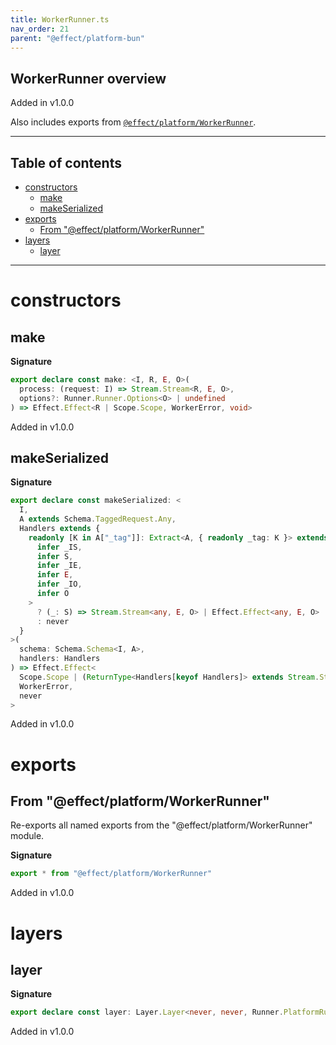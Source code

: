 ```yaml
---
title: WorkerRunner.ts
nav_order: 21
parent: "@effect/platform-bun"
---
```


## WorkerRunner overview

Added in v1.0.0

Also includes exports from [`@effect/platform/WorkerRunner`](https://effect-ts.github.io/platform/platform/WorkerRunner.ts.html).

---

<h2 class="text-delta">Table of contents</h2>

- [constructors](#constructors)
  - [make](#make)
  - [makeSerialized](#makeserialized)
- [exports](#exports)
  - [From "@effect/platform/WorkerRunner"](#from-effectplatformworkerrunner)
- [layers](#layers)
  - [layer](#layer)

---

# constructors

## make

**Signature**

```ts
export declare const make: <I, R, E, O>(
  process: (request: I) => Stream.Stream<R, E, O>,
  options?: Runner.Runner.Options<O> | undefined
) => Effect.Effect<R | Scope.Scope, WorkerError, void>
```

Added in v1.0.0

## makeSerialized

**Signature**

```ts
export declare const makeSerialized: <
  I,
  A extends Schema.TaggedRequest.Any,
  Handlers extends {
    readonly [K in A["_tag"]]: Extract<A, { readonly _tag: K }> extends Serializable.SerializableWithResult<
      infer _IS,
      infer S,
      infer _IE,
      infer E,
      infer _IO,
      infer O
    >
      ? (_: S) => Stream.Stream<any, E, O> | Effect.Effect<any, E, O>
      : never
  }
>(
  schema: Schema.Schema<I, A>,
  handlers: Handlers
) => Effect.Effect<
  Scope.Scope | (ReturnType<Handlers[keyof Handlers]> extends Stream.Stream<infer R, infer _E, infer _A> ? R : never),
  WorkerError,
  never
>
```

Added in v1.0.0

# exports

## From "@effect/platform/WorkerRunner"

Re-exports all named exports from the "@effect/platform/WorkerRunner" module.

**Signature**

```ts
export * from "@effect/platform/WorkerRunner"
```

Added in v1.0.0

# layers

## layer

**Signature**

```ts
export declare const layer: Layer.Layer<never, never, Runner.PlatformRunner>
```

Added in v1.0.0

